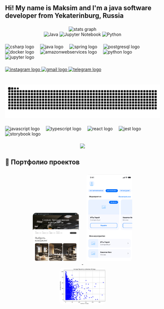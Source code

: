 <h2 align="left">Hi! My name is Maksim and I'm a java software developer from Yekaterinburg, Russia</h2>

###

<div align="center">
  <img src="https://github-readme-stats.vercel.app/api?username=MaxKedroff&hide_title=false&hide_rank=false&show_icons=true&include_all_commits=true&count_private=true&disable_animations=false&theme=dracula&locale=en&hide_border=false" height="150" alt="stats graph"  />
  <div align="center">
  <img src="https://img.shields.io/static/v1?label=Java&message=45%25&color=007396&style=for-the-badge&logo=java&logoColor=white" alt="Java" />
  <img src="https://img.shields.io/static/v1?label=Jupyter%20Notebook&message=30%25&color=F37626&style=for-the-badge&logo=jupyter&logoColor=white" alt="Jupyter Notebook" />
  <img src="https://img.shields.io/static/v1?label=Python&message=25%25&color=3776AB&style=for-the-badge&logo=python&logoColor=white" alt="Python" />
</div>
</div>

###

<div align="left">
  <img src="https://cdn.jsdelivr.net/gh/devicons/devicon/icons/csharp/csharp-original.svg" height="30" alt="csharp logo"  />
  <img width="12" />
  <img src="https://cdn.jsdelivr.net/gh/devicons/devicon/icons/java/java-original.svg" height="30" alt="java logo"  />
  <img width="12" />
  <img src="https://cdn.jsdelivr.net/gh/devicons/devicon/icons/spring/spring-original.svg" height="30" alt="spring logo"  />
  <img width="12" />
  <img src="https://cdn.jsdelivr.net/gh/devicons/devicon/icons/postgresql/postgresql-original.svg" height="30" alt="postgresql logo"  />
  <img width="12" />
  <img src="https://cdn.jsdelivr.net/gh/devicons/devicon/icons/docker/docker-original.svg" height="30" alt="docker logo"  />
  <img width="12" />
  <img src="https://cdn.jsdelivr.net/gh/devicons/devicon/icons/amazonwebservices/amazonwebservices-line-wordmark.svg" height="30" alt="amazonwebservices logo"  />
  <img width="12" />
  <img src="https://cdn.jsdelivr.net/gh/devicons/devicon/icons/python/python-original.svg" height="30" alt="python logo"  />
  <img width="12" />
  <img src="https://cdn.jsdelivr.net/gh/devicons/devicon/icons/jupyter/jupyter-original.svg" height="30" alt="jupyter logo"  />
</div>

###

<div align="left">
  <a href="https://www.instagram.com/max152433564?igsh=OGQ5ZDc2ODk2ZA==" target="_blank">
    <img src="https://img.shields.io/static/v1?message=Instagram&logo=instagram&label=&color=E4405F&logoColor=white&labelColor=&style=for-the-badge" height="35" alt="instagram logo"  />
  </a>
  <a href="kedrov.maksim2005@gmail.com" target="_blank">
    <img src="https://img.shields.io/static/v1?message=Gmail&logo=gmail&label=&color=D14836&logoColor=white&labelColor=&style=for-the-badge" height="35" alt="gmail logo"  />
  </a>
  <a href="https://t.me/maxKedroff" target="_blank">
    <img src="https://img.shields.io/static/v1?message=Telegram&logo=telegram&label=&color=2CA5E0&logoColor=white&labelColor=&style=for-the-badge" height="35" alt="telegram logo"  />
  </a>
</div>

###

<br clear="both">

<img src="https://raw.githubusercontent.com/MaxKedroff/MaxKedroff/output/snake.svg" alt="Snake animation" />

###

<div align="left">
  <img src="https://cdn.jsdelivr.net/gh/devicons/devicon/icons/javascript/javascript-original.svg" height="40" alt="javascript logo"  />
  <img width="12" />
  <img src="https://cdn.jsdelivr.net/gh/devicons/devicon/icons/typescript/typescript-original.svg" height="40" alt="typescript logo"  />
  <img width="12" />
  <img src="https://cdn.jsdelivr.net/gh/devicons/devicon/icons/react/react-original.svg" height="40" alt="react logo"  />
  <img width="12" />
  <img src="https://cdn.jsdelivr.net/gh/devicons/devicon/icons/jest/jest-plain.svg" height="40" alt="jest logo"  />
  <img width="12" />
  <img src="https://cdn.jsdelivr.net/gh/devicons/devicon/icons/storybook/storybook-original.svg" height="40" alt="storybook logo"  />
</div>

###

<div align="center">
  <img src="https://profile-counter.glitch.me/MaxKedroff/count.svg?"  />
</div>

###

## 📂 Портфолио проектов

<div align="center">
  <!-- Проект 1 -->
  <a href="https://github.com/MaxKedroff/Coworker.ru" target="_blank">
    <img src="https://github.com/MaxKedroff/MaxKedroff/blob/main/coworker.png" alt="Project 1" title="Coworker.ru система управления учебными коворкингами" style="border-radius: 10px; margin: 10px;" width="150">
  </a>
  
  <!-- Проект 2 -->
  <a href="https://github.com/MaxKedroff/backend_it_hero_2" target="_blank">
    <img src="https://github.com/MaxKedroff/MaxKedroff/blob/main/Снимок%20экрана%202025-01-26%20191342.png" alt="Project 2" title="система оценивания выступлений" style="border-radius: 10px; margin: 10px;" width="150">
  </a>
  
  <!-- Проект 3 -->
  <a href="https://github.com/MaxKedroff/spotifyCompetitonKaggle" target="_blank">
    <img src="https://github.com/MaxKedroff/MaxKedroff/blob/main/spotify.png" alt="Project 3" title="исследование популярности песен spotify" style="border-radius: 10px; margin: 10px;" width="150">
  </a>
</div>
